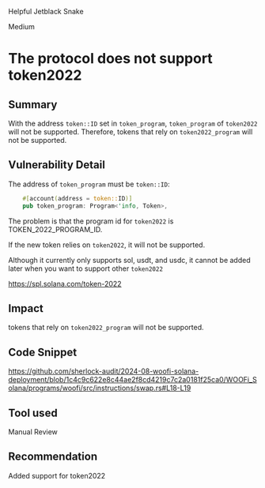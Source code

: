 Helpful Jetblack Snake

Medium

# The protocol does not support token2022


## Summary

With the address `token::ID` set in `token_program`, `token_program` of `token2022` will not be supported.
Therefore, tokens that rely on `token2022_program` will not be supported.

## Vulnerability Detail

The address of `token_program` must be `token::ID`:

```rust
    #[account(address = token::ID)]
    pub token_program: Program<'info, Token>,
```
The problem is that the program id for `token2022` is TOKEN_2022_PROGRAM_ID.

If the new token relies on `token2022`, it will not be supported.

Although it currently only supports sol, usdt, and usdc, it cannot be added later when you want to support other `token2022`

https://spl.solana.com/token-2022

## Impact
tokens that rely on `token2022_program` will not be supported.

## Code Snippet
https://github.com/sherlock-audit/2024-08-woofi-solana-deployment/blob/1c4c9c622e8c44ae2f8cd4219c7c2a0181f25ca0/WOOFi_Solana/programs/woofi/src/instructions/swap.rs#L18-L19

## Tool used

Manual Review

## Recommendation
Added support for token2022